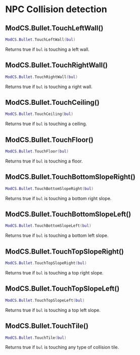 # NPC Collision detection

## ModCS.Bullet.TouchLeftWall()

```lua
ModCS.Bullet.TouchLeftWall(bul)
```

Returns true if `bul` is touching a left wall.

## ModCS.Bullet.TouchRightWall()

```lua
ModCS.Bullet.TouchRightWall(bul)
```

Returns true if `bul` is touching a right wall.

## ModCS.Bullet.TouchCeiling()

```lua
ModCS.Bullet.TouchCeiling(bul)
```

Returns true if `bul` is touching a ceiling.

## ModCS.Bullet.TouchFloor()

```lua
ModCS.Bullet.TouchFloor(bul)
```

Returns true if `bul` is touching a floor.

## ModCS.Bullet.TouchBottomSlopeRight()

```lua
ModCS.Bullet.TouchBottomSlopeRight(bul)
```

Returns true if `bul` is touching a bottom right slope.

## ModCS.Bullet.TouchBottomSlopeLeft()

```lua
ModCS.Bullet.TouchBottomSlopeLeft(bul)
```

Returns true if `bul` is touching a bottom left slope.

## ModCS.Bullet.TouchTopSlopeRight()

```lua
ModCS.Bullet.TouchTopSlopeRight(bul)
```

Returns true if `bul` is touching a top right slope.

## ModCS.Bullet.TouchTopSlopeLeft()

```lua
ModCS.Bullet.TouchTopSlopeLeft(bul)
```

Returns true if `bul` is touching a top left slope.

## ModCS.Bullet.TouchTile()

```lua
ModCS.Bullet.TouchTile(bul)
```

Returns true if `bul` is touching any type of collision tile.
